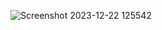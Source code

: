 ![Screenshot 2023-12-22 125542](https://github.com/Dhrumit2003/Reverse-string/assets/141128230/b19d4bc8-6185-42f9-920a-a54ed4b3f433)

